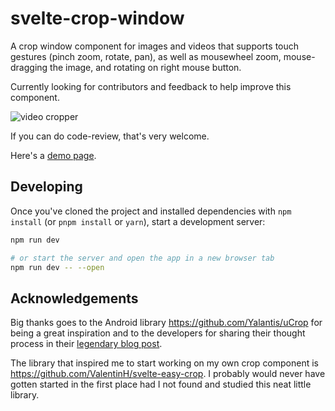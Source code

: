 # svelte-crop-window

A crop window component for images and videos that supports touch gestures (pinch zoom, rotate, pan), as well as mousewheel zoom, mouse-dragging the image, and rotating on right mouse button.

Currently looking for contributors and feedback to help improve this component.

![video cropper](https://github.com/sabine/svelte-crop-window/blob/main/docs/videocrop.gif?raw=true)

If you can do code-review, that's very welcome.

Here's a [demo page](https://sabine.github.io/svelte-crop-window/).

## Developing

Once you've cloned the project and installed dependencies with `npm install` (or `pnpm install` or `yarn`), start a development server:

```bash
npm run dev

# or start the server and open the app in a new browser tab
npm run dev -- --open
```

## Acknowledgements

Big thanks goes to the Android library https://github.com/Yalantis/uCrop for being a great inspiration and to the developers for sharing their thought process in their [legendary blog post](https://yalantis.com/blog/how-we-created-ucrop-our-own-image-cropping-library-for-android/).

The library that inspired me to start working on my own crop component is https://github.com/ValentinH/svelte-easy-crop. I probably would never have gotten started in the first place had I not found and studied this neat little library.
